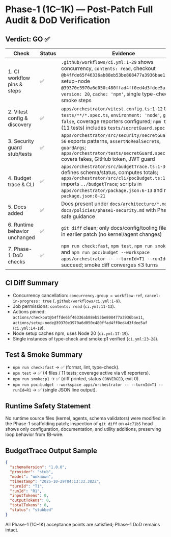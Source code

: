 # Phase-1 (1C–1K) — Post-Patch Full Audit & DoD Verification

## Verdict: GO ✅

| Check | Status | Evidence |
| --- | --- | --- |
| 1. CI workflow pins & steps | ✅ | `.github/workflows/ci.yml:1-29` shows concurrency, `contents: read`, checkout `@b4ffde65f46336ab88eb53be808477a3936bae11`, setup-node `@39370e3970a6d050c480ffad4ff0ed4d3fdee5af`, `node-version: 20`, `cache: 'npm'`, single type-check & smoke steps |
| 2. Vitest config & discovery | ✅ | `apps/orchestrator/vitest.config.ts:1-12` targets `tests/**/*.spec.ts`, `environment: 'node'`, `globals: false`, coverage reporters configured; `npm test` run (11 tests) includes `tests/secretGuard.spec.ts` |
| 3. Security guard stub/tests | ✅ | `apps/orchestrator/src/security/secretGuard.ts:1-56` exports patterns, `assertNoRealSecrets`, `guardArgs`; `apps/orchestrator/tests/secretGuard.spec.ts:1-19` covers fakes, GitHub token, JWT guard |
| 4. Budget trace & CLI | ✅ | `apps/orchestrator/src/budgetTrace.ts:1-30` defines schema/status, computes totals; `apps/orchestrator/src/cli/pocBudget.ts:1-11` imports `../budgetTrace`; scripts in `apps/orchestrator/package.json:6-13` and root `package.json:8-21` |
| 5. Docs added | ✅ | Docs present under `docs/architecture/*.md` & `docs/policies/phase1-security.md` with Phase-1-safe guidance |
| 6. Runtime behavior unchanged | ✅ | `git diff` clean; only docs/config/tooling files added in earlier patch (no kernel/agent changes) |
| 7. Phase-1 DoD checks | ✅ | `npm run check:fast`, `npm test`, `npm run smoke:p1`, and `npm run poc:budget --workspace apps/orchestrator -- --turnId=T1 --runId=R1` all succeed; smoke diff converges ≤3 turns |

## CI Diff Summary
- Concurrency cancellation: `concurrency.group = workflow-ref`, `cancel-in-progress: true` (`.github/workflows/ci.yml:1-9`).
- Job permissions: `contents: read` (`ci.yml:11-13`).
- Actions pinned: `actions/checkout@b4ffde65f46336ab88eb53be808477a3936bae11`, `actions/setup-node@39370e3970a6d050c480ffad4ff0ed4d3fdee5af` (`ci.yml:14-18`).
- Node setup caches npm, uses Node 20 (`ci.yml:17-19`).
- Single instances of type-check and smoke:p1 verified (`ci.yml:23-28`).

## Test & Smoke Summary
- `npm run check:fast` → ✅ (format, lint, type-check).
- `npm test` → ✅ (4 files / 11 tests; coverage active via v8 reporters).
- `npm run smoke:p1` → ✅ (diff printed, status `CONVERGED`, exit 0).
- `npm run poc:budget --workspace apps/orchestrator -- --turnId=T1 --runId=R1` → ✅ (single JSON line output).

## Runtime Safety Statement
No runtime source files (kernel, agents, schema validators) were modified in the Phase-1 scaffolding patch; inspection of `git diff` on `a4c71b5` head shows only configuration, documentation, and utility additions, preserving loop behavior from 1B-wire.

## BudgetTrace Output Sample
```json
{
  "schemaVersion": "1.0.0",
  "provider": "stub",
  "model": "unknown",
  "timestamp": "2025-10-29T04:13:33.382Z",
  "turnId": "T1",
  "runId": "R1",
  "inputTokens": 0,
  "outputTokens": 0,
  "totalTokens": 0,
  "status": "stubbed"
}
```

All Phase-1 (1C–1K) acceptance points are satisfied; Phase-1 DoD remains intact.
